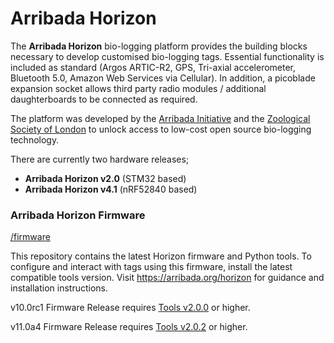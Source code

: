 ﻿# Arribada Horizon

The **Arribada Horizon** bio-logging platform provides the building blocks necessary to develop customised bio-logging tags. Essential functionality is included as standard (Argos ARTIC-R2, GPS, Tri-axial accelerometer, Bluetooth 5.0, Amazon Web Services via Cellular). In addition, a picoblade expansion socket allows third party radio modules / additional daughterboards to be connected as required.

The platform was developed by the [Arribada Initiative](http://arribada.org) and the [Zoological Society of London](https://www.zsl.org/conservation/how-we-work/conservation-technology) to unlock access to low-cost open source bio-logging technology.

There are currently two hardware releases;

- **Arribada Horizon v2.0** (STM32 based)
- **Arribada Horizon v4.1** (nRF52840 based)

### Arribada Horizon Firmware ###

[/firmware](https://github.com/arribada/horizon/tree/master/firmware)

This repository contains the latest Horizon firmware and Python tools. To configure and interact with tags using this firmware, install the latest compatible tools version. Visit https://arribada.org/horizon for guidance and installation instructions.

v10.0rc1 Firmware Release requires [Tools v2.0.0](https://github.com/arribada/horizon/tree/master/tools/arribada_tools) or higher.

v11.0a4 Firmware Release requires [Tools v2.0.2](https://github.com/arribada/horizon/blob/master/firmware/v4_11_0a4/arribada_tools-2.0.2.zip) or higher.
